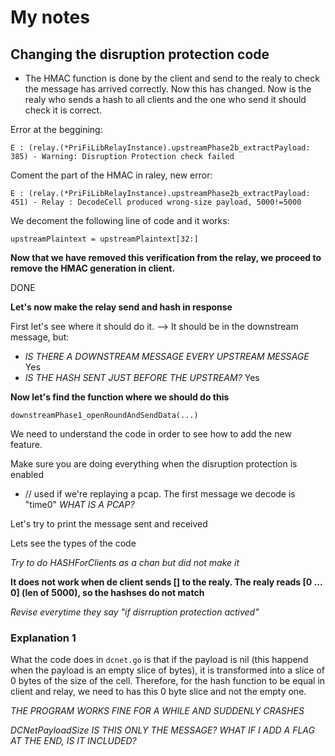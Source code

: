 # My notes

## Changing the disruption protection code

- The HMAC function is done by the client and send to the realy to check the message has arrived correctly. Now this has changed. Now is the realy who sends a hash to all clients and the one who send it should check it is correct.

Error at the beggining:

    E : (relay.(*PriFiLibRelayInstance).upstreamPhase2b_extractPayload: 385) - Warning: Disruption Protection check failed

Coment the part of the HMAC in raley, new error:

    E : (relay.(*PriFiLibRelayInstance).upstreamPhase2b_extractPayload: 451) - Relay : DecodeCell produced wrong-size payload, 5000!=5000

We decoment the following line of code and it works:

    upstreamPlaintext = upstreamPlaintext[32:]

**Now that we have removed this verification from the relay, we proceed to remove the HMAC generation in client.**

DONE

**Let's now make the relay send and hash in response**

First let's see where it should do it. --> It should be in the downstream message, but:

- *IS THERE A DOWNSTREAM MESSAGE EVERY UPSTREAM MESSAGE*
Yes
- *IS THE HASH SENT JUST BEFORE THE UPSTREAM?*
Yes

**Now let's find the function where we should do this**

    downstreamPhase1_openRoundAndSendData(...)

We need to understand the code in order to see how to add the new feature.

Make sure you are doing everything when the disruption protection is enabled

- // used if we're replaying a pcap. The first message we decode is "time0" *WHAT IS A PCAP?*

Let's try to print the message sent and received

Lets see the types of the code

*Try to do HASHForClients as a chan but did not make it*

**It does not work when de client sends [] to the realy. The realy reads [0 ... 0] (len of 5000), so the hashses do not match**

*Revise everytime they say "if disrruption protection actived"*

### Explanation 1

What the code does in `dcnet.go` is that if the payload is nil (this happend when the payload is an empty slice of bytes), it is transformed into a slice of 0 bytes of the size of the cell. Therefore, for the hash function to be equal in client and relay, we need to has this 0 byte slice and not the empty one.


*THE PROGRAM WORKS FINE FOR A WHILE AND SUDDENLY CRASHES*

*DCNetPayloadSize IS THIS ONLY THE MESSAGE?* *WHAT IF I ADD A FLAG AT THE END, IS IT INCLUDED?*